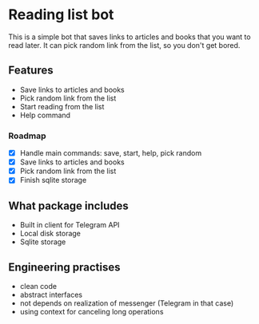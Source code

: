 # Reading list bot 

This is a simple bot that saves links to articles and books that you want to read later.
It can pick random link from the list, so you don't get bored.

## Features
- Save links to articles and books
- Pick random link from the list
- Start reading from the list
- Help command

### Roadmap
- [x] Handle main commands: save, start, help, pick random
- [x] Save links to articles and books
- [x] Pick random link from the list
- [x] Finish sqlite storage

## What package includes
- Built in client for Telegram API
- Local disk storage
- Sqlite storage

## Engineering practises
- clean code
- abstract interfaces
- not depends on realization of messenger (Telegram in that case)
- using context for canceling long operations